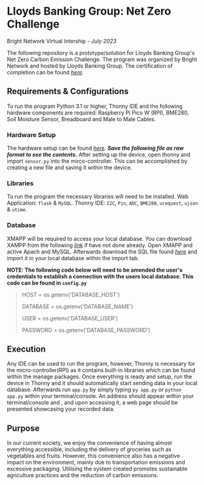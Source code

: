 # Lloyds Banking Group: Net Zero Challenge 
Bright Network Virtual Intership - *July 2023*

The following repository is a prototype/solution for Lloyds Banking Group's Net Zero Carbon Emission Challenge. The program was organized by Bright Network and hosted by Lloyds Banking Group. The certification of completion can be found *[here](https://www.brightnetwork.co.uk/certificates/bright-network-ieuk-2023-on-de_kzw8daplahp6iy/)*.

## Requirements & Configurations
To run the program Python 3.1 or higher, Thonny IDE and the following hardware components are required: Raspberry Pi Pico W (RPI), BME280, Soil Moisture Sensor, Breadboard and Male to Male Cables.

### Hardware Setup
The hardware setup can be found *[here](https://github.com/FredAlcantara/IEUK-Intership-Experience/blob/main/documents/Presentation.pptx)*. ***Save the following file as raw format to see the contents.***
After setting up the device, open thonny and import `sensor.py` into the mirco-controller. This can be accomplished by creating a new file and saving it within the device. 

### Libraries
To run the program the necessary libraries will need to be installed.
Web Application: `flask` & `MySQL`.
Thonny IDE: `I2C`, `Pin`, `ADC`, `BME280`, `urequest`, `ujson` & `utime`.

### Database 
XMAPP will be required to access your local database. You can download XAMPP from the following *[link](https://www.apachefriends.org/download.html)* if have not done already. 
Open XMAPP and active Apach and MySQL. Afterwards download the SQL file found *[here](https://github.com/FredAlcantara/IEUK-Intership-Experience/blob/main/sensor_sql.sql)* and import it in your local database within the import tab.

**NOTE: The following code below will need to be amended the user's credentials to establish a connection with the users local database. This code can be found in `config.py`** 
> HOST = os.getenv('DATABASE_HOST')
> 
> DATABASE = os.getenv('DATABASE_NAME')
> 
> USER = os.getenv('DATABASE_USER')
> 
> PASSWORD = os.getenv('DATABASE_PASSWORD')

## Execution 
Any IDE can be used to run the program, however, Thonny is necessary for the micro-controller(RPI) as it contains built-in libraries which can be found within the manage packages.
Once everything is ready and setup, run the device in Thonny and it should automatically start sending data in your local database.
Afterwards run `app.py` by simply typing `py app.py` or `python app.py` within your terminal/console. An address should appear within your terminal/console and , and upon accessing it, a web page should be presented showcasing your recorded data.

## Purpose 
In our current society, we enjoy the convenience of having almost everything accessible, including the delivery of groceries such as vegetables and fruits. However, this convenience also has a negative impact on the environment, mainly due to transportation emissions and excessive packaging. Utilising the system created promotes sustainable agriculture practices and the reduction of carbon emissions.
